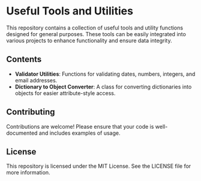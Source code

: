 # Useful Tools and Utilities

This repository contains a collection of useful tools and utility functions designed for general purposes. These tools can be easily integrated into various projects to enhance functionality and ensure data integrity.

## Contents

- **Validator Utilities**: Functions for validating dates, numbers, integers, and email addresses.
- **Dictionary to Object Converter**: A class for converting dictionaries into objects for easier attribute-style access.

## Contributing

Contributions are welcome! Please ensure that your code is well-documented and includes examples of usage.

## License

This repository is licensed under the MIT License. See the LICENSE file for more information.
